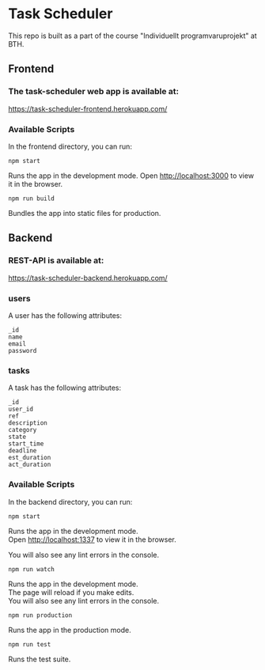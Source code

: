 # Task Scheduler

This repo is built as a part of the course "Individuellt programvaruprojekt" at BTH.

## Frontend

### The task-scheduler web app is available at:
https://task-scheduler-frontend.herokuapp.com/

### Available Scripts

In the frontend directory, you can run:

```
npm start
```

Runs the app in the development mode.
Open [http://localhost:3000](http://localhost:3000) to view it in the browser.

```
npm run build
```
Bundles the app into static files for production.

## Backend

### REST-API is available at:
https://task-scheduler-backend.herokuapp.com/

### users

A user has the following attributes:
```
_id
name
email
password
```
### tasks

A task has the following attributes:
```
_id
user_id
ref
description
category
state
start_time
deadline
est_duration
act_duration
```

### Available Scripts

In the backend directory, you can run:

```
npm start
```

Runs the app in the development mode.  
Open [http://localhost:1337](http://localhost:1337) to view it in the browser.

You will also see any lint errors in the console.

```
npm run watch
```

Runs the app in the development mode.  
The page will reload if you make edits.  
You will also see any lint errors in the console.

```
npm run production
```

Runs the app in the production mode.  

```
npm run test
```

Runs the test suite.  


